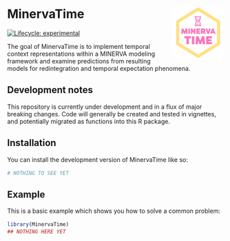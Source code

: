 
# MinervaTime <img src="man/figures/logo.png" align="right" height="120" />

<!-- badges: start -->
[![Lifecycle: experimental](https://img.shields.io/badge/lifecycle-experimental-orange.svg)](https://lifecycle.r-lib.org/articles/stages.html#experimental)
<!-- badges: end -->

The goal of MinervaTime is to implement temporal context representations within a MINERVA modeling framework and examine predictions from resulting models for redintegration and temporal expectation phenomena.

## Development notes

This repository is currently under development and in a flux of major breaking changes. Code will generally be created and tested in vignettes, and potentially migrated as functions into this R package.

## Installation

You can install the development version of MinervaTime like so:

``` r
# NOTHING TO SEE YET
```

## Example

This is a basic example which shows you how to solve a common problem:

``` r
library(MinervaTime)
## NOTHING HERE YET
```

